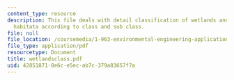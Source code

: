 ```yaml
---
content_type: resource
description: This file deals with detail classification of wetlands and deepwater
  habitata according to class and sub class.
file: null
file_location: /coursemedia/1-963-environmental-engineering-applications-of-geographic-information-systems-fall-2004/428518710e6ce5ecab7c379a83657f7a_wetlandsclass.pdf
file_type: application/pdf
resourcetype: Document
title: wetlandsclass.pdf
uid: 42851871-0e6c-e5ec-ab7c-379a83657f7a
---
```

